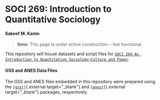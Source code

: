 # SOCI 269: Introduction to Quantitative Sociology

#### Sakeef M. Karim

> **Note**: This page is under active construction---but functional.

This repository will house datasets and script files for [`SOCI 269 An Introduction to Quantitative Sociology—Culture and Power`](https://soci269.netlify.app/). 

#### GSS and ANES Data Files

The GSS and ANES files embedded in this repository were prepared using the [`{gssr}`](https://kjhealy.github.io/gssr/){.external target="_blank"} and [`{anesr}`](https://github.com/jamesmartherus/anesr){.external target="_blank"} packages, respectively.